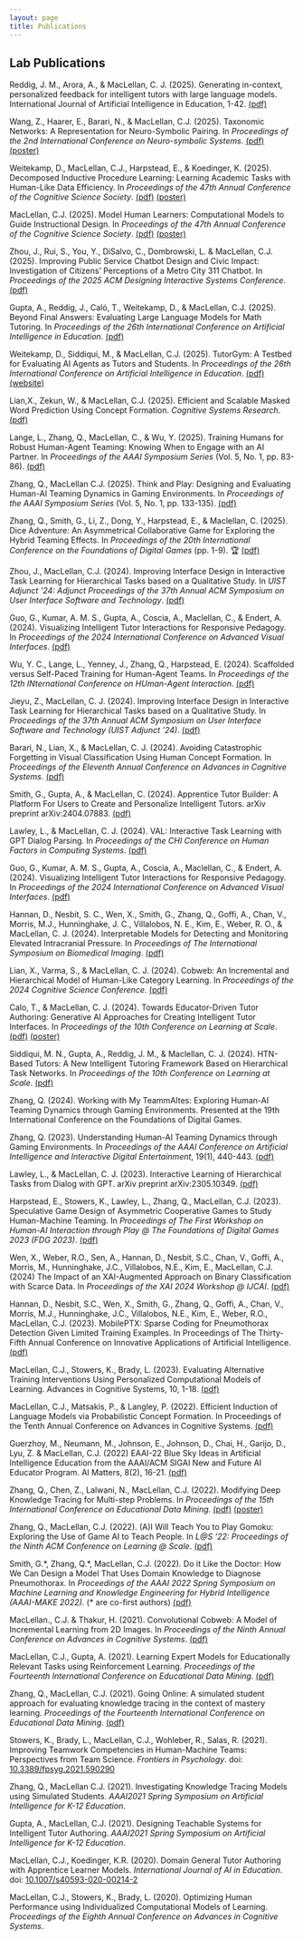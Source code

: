 ```yaml
---
layout: page
title: Publications
---
```


## Lab Publications

Reddig, J. M., Arora, A., & MacLellan, C. J. (2025). Generating in-context, personalized feedback for intelligent tutors with large language models. International Journal of Artificial Intelligence in Education, 1-42. [(pdf)][reddig-ijaied-25]

Wang, Z., Haarer, E., Barari, N., & MacLellan, C.J. (2025). Taxonomic Networks: A Representation for Neuro-Symbolic Pairing. In _Proceedings of the 2nd International Conference on Neuro-symbolic Systems_. [(pdf)][wang-neus-25] [(poster)][wang-neus-25-poster]

Weitekamp, D., MacLellan, C.J., Harpstead, E., & Koedinger, K. (2025). Decomposed Inductive Procedure Learning: Learning Academic Tasks with Human-Like Data Efficiency. In _Proceedings of the 47th Annual Conference of the Cognitive Science Society_. [(pdf)][weitekamp-cogsci-25] [(poster)][weitekamp-cogsci-25-poster]

MacLellan, C.J. (2025). Model Human Learners: Computational Models to Guide Instructional Design. In _Proceedings of the 47th Annual Conference of the Cognitive Science Society_. [(pdf)][maclellan-cogsci-25] [(poster)][maclellan-cogsci-25-poster]

Zhou, J., Rui, S., You, Y., DiSalvo, C., Dombrowski, L. & MacLellan, C.J. (2025). Improving Public Service Chatbot Design and Civic Impact: Investigation of Citizens’ Perceptions of a Metro City 311 Chatbot. In _Proceedings of the 2025 ACM Designing Interactive Systems Conference_. [(pdf)][zhou-dis-25]

Gupta, A., Reddig, J., Caló, T., Weitekamp, D., & MacLellan, C.J. (2025). Beyond Final Answers: Evaluating Large Language Models for Math Tutoring. In _Proceedings of the 26th International Conference on Artificial Intelligence in Education_. [(pdf)][gupta-aied-25]

Weitekamp, D., Siddiqui, M., & MacLellan, C.J. (2025). TutorGym: A Testbed for Evaluating AI Agents as Tutors and Students. In _Proceedings of the 26th International Conference on Artificial Intelligence in Education_. [(pdf)][weitekamp-aied-25] [(website)][tutorgym-website]

Lian,X., Zekun, W., & MacLellan, C.J. (2025). Efficient and Scalable Masked Word Prediction Using Concept Formation. _Cognitive Systems Research_. [(pdf)][lian-csr-25]

Lange, L., Zhang, Q., MacLellan, C., & Wu, Y. (2025). Training Humans for Robust Human-Agent Teaming: Knowing When to Engage with an AI Partner. In _Proceedings of the AAAI Symposium Series_ (Vol. 5, No. 1, pp. 83-86). [(pdf)][lange-aaai-sss-25]

Zhang, Q., MacLellan C.J. (2025). Think and Play: Designing and Evaluating Human-AI Teaming Dynamics in Gaming Environments. In _Proceedings of the AAAI Symposium Series_ (Vol. 5, No. 1, pp. 133-135). [(pdf)][zhang-aaai-sss-25]

Zhang, Q., Smith, G., Li, Z., Dong, Y., Harpstead, E., & Maclellan, C. (2025). Dice Adventure: An Asymmetrical Collaborative Game for Exploring the Hybrid Teaming Effects. In _Proceedings of the 20th International Conference on the Foundations of Digital Games_ (pp. 1-9). 🏆 [(pdf)][zhang-fdg-25] [<i class="fab fa-youtube"></i>][zhang-fdg-25-talk]

Zhou, J., MacLellan, C.J. (2024). Improving Interface Design in Interactive Task Learning for Hierarchical Tasks based on a Qualitative Study. In _UIST Adjunct '24: Adjunct Proceedings of the 37th Annual ACM Symposium on User Interface Software and Technology_. [(pdf)][zhou-uist-24]

Guo, G., Kumar, A. M. S., Gupta, A., Coscia, A., Maclellan, C., & Endert, A. (2024).
Visualizing Intelligent Tutor Interactions for Responsive Pedagogy. In _Proceedings
of the 2024 International Conference on Advanced Visual Interfaces_. [(pdf)][guo-avi-24]

Wu, Y. C., Lange, L., Yenney, J., Zhang, Q., Harpstead, E. (2024). Scaffolded versus
Self-Paced Training for Human-Agent Teams. In _Proceedings of the 12th INternational
Conference on HUman-Agent Interaction_. [(pdf)][wu-hai-2024]

Jieyu, Z., MacLellan, C. J. (2024). Improving Interface Design in Interactive Task 
Learning for Hierarchical Tasks based on a Qualitative Study. In _Proceedings of the
37th Annual ACM Symposium on User Interface Software and Technology
(UIST Adjunct ’24)_. [(pdf)][jieyu-uist-24]

Barari, N., Lian, X., & MacLellan, C. J. (2024). Avoiding Catastrophic Forgetting in
Visual Classification Using Human Concept Formation. In _Proceedings of the Eleventh
Annual Conference on Advances in Cognitive Systems_. [(pdf)][barari-forget-preprint]

Smith, G., Gupta, A., & MacLellan, C. (2024). Apprentice Tutor Builder: A Platform For
Users to Create and Personalize Intelligent Tutors. arXiv preprint arXiv:2404.07883.
[(pdf)][smith-atb-preprint]

Lawley, L., & MacLellan, C. J. (2024). VAL: Interactive Task Learning with GPT Dialog
Parsing. In _Proceedings of the CHI Conference on Human Factors in Computing Systems_.
[(pdf)][lawley-chi-24] [<i class="fab fa-youtube"></i>][lawley-chi-24-vid]

Guo, G., Kumar, A. M. S., Gupta, A., Coscia, A., Maclellan, C., & Endert, A. (2024).
Visualizing Intelligent Tutor Interactions for Responsive Pedagogy. In _Proceedings of
the 2024 International Conference on Advanced Visual Interfaces_. [(pdf)][guo-avi-24]

Hannan, D., Nesbit, S. C., Wen, X., Smith, G., Zhang, Q., Goffi, A., Chan, V., Morris,
M.J., Hunninghake, J. C., Villalobos, N. E., Kim, E., Weber, R. O., & MacLellan, C. J.
(2024). Interpretable Models for Detecting and Monitoring Elevated Intracranial Pressure.
In _Proceedings of The International Symposium on Biomedical Imaging_. [(pdf)][hannan-isbi-24]

Lian, X., Varma, S., & MacLellan, C. J. (2024). Cobweb: An Incremental and Hierarchical
Model of Human-Like Category Learning. In _Proceedings of the 2024 Cognitive Science
Conference_. [(pdf)][lian-cogsci-24]

Calo, T., & MacLellan, C. J. (2024). Towards Educator-Driven Tutor Authoring: Generative
AI Approaches for Creating Intelligent Tutor Interfaces. In _Proceedings of the 10th
Conference on Learning at Scale_. [(pdf)][calo-las-24] [(poster)][calo-las-24-poster]

Siddiqui, M. N., Gupta, A., Reddig, J. M., & Maclellan, C. J. (2024). HTN-Based Tutors:
A New Intelligent Tutoring Framework Based on Hierarchical Task Networks. In _Proceedings
of the 10th Conference on Learning at Scale_. [(pdf)][siddiqui-las-24]

Zhang, Q. (2024). Working with My TeammAItes: Exploring Human-AI Teaming Dynamics
through Gaming Environments. Presented at the 19th International Conference on the
Foundations of Digital Games.

Zhang, Q. (2023). Understanding Human-AI Teaming Dynamics through Gaming Environments.
In _Proceedings of the AAAI Conference on Artificial Intelligence and Interactive
Digital Entertainment_, 19(1), 440-443. [(pdf)][zhang-aiide-23]

Lawley, L., & MacLellan, C. J. (2023). Interactive Learning of Hierarchical
Tasks from Dialog with GPT. arXiv preprint arXiv:2305.10349. [(pdf)][lawley-val-preprint]

Harpstead, E., Stowers, K., Lawley, L., Zhang, Q., MacLellan, C.J. (2023). Speculative
Game Design of Asymmetric Cooperative Games to Study Human-Machine Teaming. In _Proceedings
of The First Workshop on Human-AI Interaction through Play @ The Foundations of Digital Games
2023 (FDG 2023)_. [(pdf)][harpstead-fdg-23]

Wen, X., Weber, R.O., Sen, A., Hannan, D., Nesbit, S.C., Chan, V., Goffi, A., Morris,
M., Hunninghake, J.C., Villalobos, N.E., Kim, E., MacLellan, C.J. (2024) The Impact of an
XAI-Augmented Approach on Binary Classification with Scarce Data. In _Proceedings of the
XAI 2024 Workshop @ IJCAI_. [(pdf)][wen-ijaied-xai-24]

Hannan, D., Nesbit, S.C., Wen, X., Smith, G., Zhang, Q., Goffi, A., Chan, V., Morris, M.J., 
Hunninghake, J.C., Villalobos, N.E., Kim, E., Weber, R.O., MacLellan, C.J. (2023). 
MobilePTX: Sparse Coding for Pneumothorax Detection Given Limited Training Examples. In Proceedings
of The Thirty-Fifth Annual Conference on Innovative Applications of Artificial Intelligence.
[(pdf)][hannan-iaai-23] [<i class="fab fa-youtube"></i>][hannan-iaai-23-video]

MacLellan, C.J., Stowers, K., Brady, L. (2023). Evaluating Alternative Training Interventions
Using Personalized Computational Models of Learning. Advances in Cognitive Systems, 10, 1-18. 
[(pdf)][maclellan-acs-journal-22]

MacLellan, C.J., Matsakis, P., & Langley, P. (2022). Efficient Induction of Language Models
via Probabilistic Concept Formation. In Proceedings of the Tenth Annual Conference on
Advances in Cognitive Systems. [(pdf)][maclellan-acs-22] [<i class="fab fa-youtube"></i>][maclellan-acs-22-video]

Guerzhoy, M., Neumann, M., Johnson, E., Johnson, D., Chai, H., Garijo, D., Lyu, Z. &
MacLellan, C.J. (2022) EAAI-22 Blue Sky Ideas in Artificial Intelligence Education from
the AAAI/ACM SIGAI New and Future AI Educator Program. AI Matters, 8(2), 16-21.
[(pdf)][ai-matters-22]

Zhang, Q., Chen, Z., Lalwani, N., MacLellan, C.J. (2022). Modifying Deep Knowledge Tracing
for Multi-step Problems. In _Proceedings of the 15th International Conference on Educational
Data Mining_. [(pdf)][zhang-edm-22-paper] [(poster)][zhang-edm-22-poster] [<i class="fab fa-youtube"></i>][zhang-edm-22-video]

Zhang, Q., MacLellan, C.J. (2022). (A)I Will Teach You to Play Gomoku: Exploring the
Use of Game AI to Teach People. In _L@S '22: Proceedings of the Ninth ACM Conference
on Learning @ Scale_. [(pdf)][zhang-las-22-paper] [<i class="fab fa-youtube"></i>][zhang-las-22-talk-and-paper]

Smith, G.\*, Zhang, Q.\*, MacLellan, C.J. (2022). Do it Like the Doctor: How We Can
Design a Model That Uses Domain Knowledge to Diagnose Pneumothorax.
In _Proceedings of the AAAI 2022 Spring Symposium on Machine Learning and Knowledge Engineering for
Hybrid Intelligence (AAAI-MAKE 2022)_.
(\* are co-first authors) [(pdf)][smith-make-22] [<i class="fab fa-youtube"></i>][smith-make-22-talk]

MacLellan., C.J. & Thakur, H. (2021). Convolutional Cobweb: A Model of Incremental Learning from 2D Images.
In _Proceedings of the Ninth Annual Conference on Advances in Cognitive Systems_.
[(pdf)][maclellan-acs-21] [<i class="fab fa-youtube"></i>][maclellan-acs-21-talk]

MacLellan, C.J., Gupta, A. (2021). Learning Expert Models for
Educationally Relevant Tasks using Reinforcement Learning.
_Proceedings of the Fourteenth International Conference on Educational
Data Mining_. [(pdf)][maclellan-edm-2021] [<i class="fab fa-youtube"></i>][maclellan-edm-2021-talk]

Zhang, Q., MacLellan, C.J. (2021). Going Online: A simulated student approach for evaluating
knowledge tracing in the context of mastery learning. _Proceedings of the Fourteenth
International Conference on Educational Data Mining_. [(pdf)][zhang-edm-2021] [<i class="fab fa-youtube"></i>][zhang-edm-2021-talk]

Stowers, K., Brady, L., MacLellan, C.J., Wohleber, R., Salas, R. (2021).
Improving Teamwork Competencies in Human-Machine Teams: Perspectives from Team
Science. _Frontiers in Psychology_. doi: [10.3389/fpsyg.2021.590290][stowers-2021]

Zhang, Q., MacLellan C.J. (2021). Investigating Knowledge Tracing Models
using Simulated Students. _AAAI2021 Spring Symposium on Artificial
Intelligence for K-12 Education_. [<i class="far fa-file-pdf"></i>][zhang-aaai-2021]
[<i class="fab fa-youtube"></i>][zhang-aaai-2021-talk]

Gupta, A., MacLellan, C.J. (2021). Designing Teachable Systems for
Intelligent Tutor Authoring. _AAAI2021 Spring Symposium on Artificial
Intelligence for K-12 Education_. [<i class="far fa-file-pdf"></i>][gupta-aaai-2021]
[<i class="fab fa-youtube"></i>][gupta-aaai-2021-talk]

MacLellan, C.J., Koedinger, K.R. (2020). Domain General Tutor Authoring
with Apprentice Learner Models. _International Journal of AI in Education_. 
doi: [10.1007/s40593-020-00214-2][maclellan-ijaied-2020-doi]
[<i class="far fa-file-pdf"></i>][maclellan-ijaied-2020] [<i class="fab fa-youtube"></i>][ijaied-aied21-talk]

MacLellan, C.J., Stowers, K., Brady, L. (2020). Optimizing Human 
Performance using Individualized Computational Models of Learning. 
_Proceedings of the Eighth Annual Conference on Advances in
Cognitive Systems_. [<i class="far fa-file-pdf"></i>][maclellan-acs-2020]
[<i class="fab fa-youtube"></i>][maclellan-2020-acs-talk]

[reddig-ijaied-25]: https://doi.org/10.1007/s40593-025-00505-6
[weitekamp-cogsci-25-poster]: /files/CogSci25-DIPL-Poster.pdf
[maclellan-cogsci-25-poster]: /files/CogSci25-Model-Human-Learner-Poster.pdf
[zhou-dis-25]: https://arxiv.org/abs/2506.12259
[zhou-uist-24]: https://arxiv.org/abs/2409.10826
[weitekamp-cogsci-25]: https://arxiv.org/abs/2505.10422
[wang-neus-25]: https://arxiv.org/abs/2505.24601
[wang-neus-25-poster]: /files/NeuS2025-poster.pdf
[maclellan-cogsci-25]: https://doi.org/10.48550/arXiv.2502.02456
[gupta-aied-25]: https://doi.org/10.48550/arXiv.2503.16460
[weitekamp-aied-25]: https://arxiv.org/abs/2505.01563
[tutorgym-website]: https://tutorgym.ai
[lian-csr-25]: https://doi.org/10.1016/j.cogsys.2025.101371
[lange-aaai-sss-25]: https://ojs.aaai.org/index.php/AAAI-SS/article/view/35563
[zhang-aaai-sss-25]: https://ojs.aaai.org/index.php/AAAI-SS/article/view/35579
[zhang-fdg-25]: https://dl.acm.org/doi/10.1145/3723498.3723793
[zhang-fdg-25-talk]:https://www.youtube.com/watch?v=42vFFzvKdjA
[wen-ijaied-xai-24]: https://arxiv.org/abs/2407.06206
[guo-avi-24]: https://dl.acm.org/doi/abs/10.1145/3656650.3656667
[wu-hai-2024]: https://doi.org/10.1145/3687272.3690873
[jieyu-uist-24]: https://dl.acm.org/doi/10.1145/3672539.3686326
[barari-forget-preprint]: https://arxiv.org/abs/2402.16933
[smith-atb-preprint]: https://arxiv.org/abs/2404.07883
[guo-avi-24]: https://dl.acm.org/doi/abs/10.1145/3656650.3656667
[lawley-chi-24]: https://dl.acm.org/doi/10.1145/3613904.3641915
[lawley-chi-24-vid]: https://dl.acm.org/doi/10.1145/3613904.3641915#sec-supp
[hannan-isbi-24]: https://arxiv.org/abs/2403.02236
[lian-cogsci-24]: https://arxiv.org/abs/2403.03835
[calo-las-24]: https://arxiv.org/abs/2405.14713
[calo-las-24-poster]: /files/Calo_AI-Builder_Poster.pdf
[siddiqui-las-24]: https://arxiv.org/abs/2405.14716
[zhang-aiide-23]: https://ojs.aaai.org/index.php/AIIDE/article/view/27541
[lawley-val-chi-preprint]: https://arxiv.org/abs/2310.01627
[lawley-val-preprint]: https://arxiv.org/abs/2305.10349
[maclellan-acs-journal-22]: https://chrismaclellan.com/media/publications/maclellan-acs-journal-2022.pdf
[hannan-iaai-23-video]: https://youtu.be/7ex8qQT5xSs
[hannan-iaai-23]: https://arxiv.org/abs/2212.03282
[harpstead-fdg-23]: https://doi.org/10.1145/3582437.3587200
[maclellan-acs-22-video]: https://www.youtube.com/watch?v=ACTJaLlup-I
[maclellan-acs-22]: https://chrismaclellan.com/media/publications/maclellan-acs-22.pdf
[ai-matters-22]: https://sigai.acm.org/static/aimatters/8-2/AIMatters-8-2-04-Guerzhoy.pdf
[zhang-edm-22-video]: https://www.youtube.com/watch?v=pSmxlBQC76g
[zhang-edm-22-poster]: https://chrismaclellan.com/media/publications/zhang-edm-22-poster.pdf
[zhang-edm-22-paper]: https://educationaldatamining.org/edm2022/proceedings/2022.EDM-posters.82/2022.EDM-posters.82.pdf
[zhang-las-22-paper]: https://dl.acm.org/doi/pdf/10.1145/3491140.3528331
[zhang-las-22-talk-and-paper]: https://dl.acm.org/doi/10.1145/3491140.3528331
[smith-make-22-talk]: https://www.youtube.com/watch?v=hKtjlMX9n0c
[smith-make-22]: https://doi.org/10.48550/arXiv.2205.12159
[maclellan-acs-21-talk]: https://youtu.be/YJPrrfdRxQ8
[maclellan-acs-21]: https://chrismaclellan.com/media/publications/MacLellan-ACS-21.pdf
[zhang-edm-2021-talk]: https://www.youtube.com/watch?v=NwmeShqfOI4
[maclellan-edm-2021-talk]: https://www.youtube.com/watch?v=WD3fujvp86Q
[ijaied-aied21-talk]: https://www.youtube.com/watch?v=_5x8JyJYkHU
[stowers-2021]: https://doi.org/10.3389/fpsyg.2021.590290
[maclellan-edm-2021]: https://chrismaclellan.com/media/publications/MacLellan-EDM-2021.pdf
[zhang-edm-2021]: https://chrismaclellan.com/media/publications/Zhang-EDM-2021.pdf
[zhang-aaai-2021-talk]: https://www.youtube.com/watch?v=a5ssnJp_EYo&list=PLCs_ylKds0dNXo8kd8eHRDZK2KbCBcL27&index=13
[zhang-aaai-2021]: /files/Investigating-Knowledge-Tracing-Models-using-Simulated-Students.pdf
[gupta-aaai-2021-talk]: https://www.youtube.com/watch?v=UV7r9yvz5I0&list=PLCs_ylKds0dNXo8kd8eHRDZK2KbCBcL27&index=12
[gupta-aaai-2021]: /files/Designing-Teachable-Systems-for-Intelligent-Tutor-Authoring.pdf
[maclellan-ijaied-2020]: https://link.springer.com/content/pdf/10.1007/s40593-020-00214-2.pdf
[maclellan-ijaied-2020-doi]: https://dx.doi.org/10.1007/s40593-020-00214-2
[maclellan-2020-acs-talk]: https://www.youtube.com/watch?v=LpjXd2Xlqpo
[maclellan-acs-2020]: https://chrismaclellan.com/media/publications/MacLellan-ACS-2020.pdf
